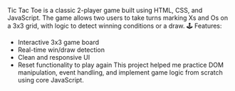 Tic Tac Toe is a classic 2-player game built using HTML, CSS, and JavaScript. The game allows two users to take turns marking Xs and Os on a 3x3 grid, with logic to detect winning conditions or a draw.
🕹️ Features:
- Interactive 3x3 game board
- Real-time win/draw detection
- Clean and responsive UI
- Reset functionality to play again
This project helped me practice DOM manipulation, event handling, and implement game logic from scratch using core JavaScript.

